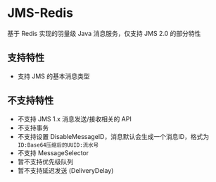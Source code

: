 # JMS-Redis
基于 Redis 实现的羽量级 Java 消息服务，仅支持 JMS 2.0 的部分特性

## 支持特性

* 支持 JMS 的基本消息类型

## 不支持特性

* 不支持 JMS 1.x 消息发送/接收相关的 API
* 不支持事务
* 不支持设置 DisableMessageID，消息默认会生成一个消息ID，格式为`ID:Base64压缩后的UUID:流水号`
* 不支持 MessageSelector
* 暂不支持优先级队列
* 暂不支持延迟发送 (DeliveryDelay)
